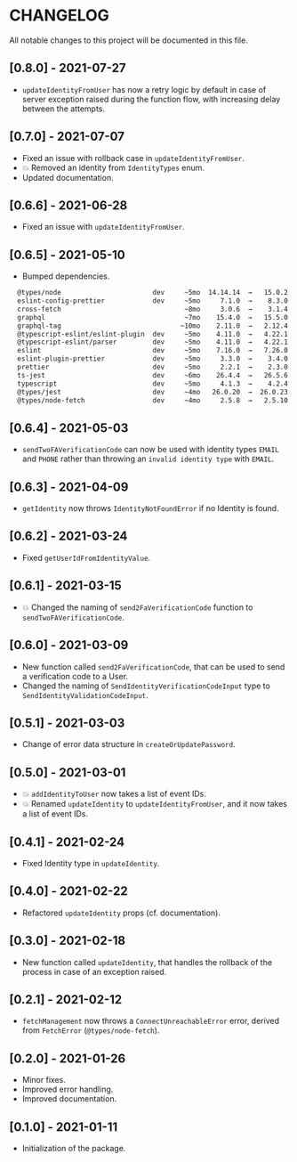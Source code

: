 # CHANGELOG

All notable changes to this project will be documented in this file.

## [0.8.0] - 2021-07-27

- `updateIdentityFromUser` has now a retry logic by default in case of server exception raised during the function flow, with increasing delay between the attempts.

## [0.7.0] - 2021-07-07

- Fixed an issue with rollback case in `updateIdentityFromUser`.
- 💥 Removed an identity from `IdentityTypes` enum.
- Updated documentation.

## [0.6.6] - 2021-06-28

- Fixed an issue with `updateIdentityFromUser`.

## [0.6.5] - 2021-05-10

- Bumped dependencies.

```sh
  @types/node                       dev     ~5mo  14.14.14  →   15.0.2   ~6d
  eslint-config-prettier            dev     ~5mo     7.1.0  →    8.3.0  ~16d
  cross-fetch                               ~8mo     3.0.6  →    3.1.4  ~1mo
  graphql                                   ~7mo    15.4.0  →   15.5.0  ~3mo
  graphql-tag                              ~10mo    2.11.0  →   2.12.4  ~11d
  @typescript-eslint/eslint-plugin  dev     ~5mo    4.11.0  →   4.22.1   ~6d
  @typescript-eslint/parser         dev     ~5mo    4.11.0  →   4.22.1   ~6d
  eslint                            dev     ~5mo    7.16.0  →   7.26.0   ~2d
  eslint-plugin-prettier            dev     ~5mo     3.3.0  →    3.4.0  ~25d
  prettier                          dev     ~5mo     2.2.1  →    2.3.0   ⩽1d
  ts-jest                           dev     ~6mo    26.4.4  →   26.5.6   ~5d
  typescript                        dev     ~5mo     4.1.3  →    4.2.4  ~1mo
  @types/jest                       dev     ~4mo   26.0.20  →  26.0.23  ~14d
  @types/node-fetch                 dev     ~4mo     2.5.8  →   2.5.10  ~1mo
```

## [0.6.4] - 2021-05-03

- `sendTwoFAVerificationCode` can now be used with identity types `EMAIL` and `PHONE` rather than throwing an `invalid identity type` with `EMAIL`.

## [0.6.3] - 2021-04-09

- `getIdentity` now throws `IdentityNotFoundError` if no Identity is found.

## [0.6.2] - 2021-03-24

- Fixed `getUserIdFromIdentityValue`.

## [0.6.1] - 2021-03-15

- 💥 Changed the naming of `send2FaVerificationCode` function to `sendTwoFAVerificationCode`.

## [0.6.0] - 2021-03-09

- New function called `send2FaVerificationCode`, that can be used to send a verification code to a User.
- Changed the naming of `SendIdentityVerificationCodeInput` type to `SendIdentityValidationCodeInput`.

## [0.5.1] - 2021-03-03

- Change of error data structure in `createOrUpdatePassword`.

## [0.5.0] - 2021-03-01

- 💥 `addIdentityToUser` now takes a list of event IDs.
- 💥 Renamed `updateIdentity` to `updateIdentityFromUser`, and it now takes a list of event IDs.

## [0.4.1] - 2021-02-24

- Fixed Identity type in `updateIdentity`.

## [0.4.0] - 2021-02-22

- Refactored `updateIdentity` props (cf. documentation).

## [0.3.0] - 2021-02-18

- New function called `updateIdentity`, that handles the rollback of the process in case of an exception raised.

## [0.2.1] - 2021-02-12

- `fetchManagement` now throws a `ConnectUnreachableError` error, derived from `FetchError` (`@types/node-fetch`).

## [0.2.0] - 2021-01-26

- Minor fixes.
- Improved error handling.
- Improved documentation.

## [0.1.0] - 2021-01-11

- Initialization of the package.
